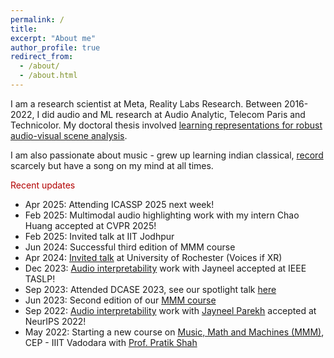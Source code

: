 ```yaml
---
permalink: /
title:
excerpt: "About me"
author_profile: true
redirect_from: 
  - /about/
  - /about.html
---
```

I am a research scientist at Meta, Reality Labs Research. Between 2016-2022, I did audio and ML research at Audio Analytic, Telecom Paris and Technicolor.  My doctoral thesis involved [learning representations for robust audio-visual scene analysis](https://pastel.archives-ouvertes.fr/tel-02115465).

I am also passionate about music - grew up learning indian classical, [record](https://www.youtube.com/@sanjeelparekh869) scarcely but have a song on my mind at all times.

<p style="color:#b30000">Recent updates</p>

 - Apr 2025: Attending ICASSP 2025 next week!
 - Feb 2025: Multimodal audio highlighting work with my intern Chao Huang accepted at CVPR 2025!
 - Feb 2025: Invited talk at IIT Jodhpur
 - Jun 2024: Successful third edition of MMM course  
 - Apr 2024: [Invited talk](https://www.youtube.com/watch?v=JpUc28iYV-c) at University of Rochester (Voices if XR)  
 - Dec 2023: [Audio interpretability](https://arxiv.org/abs/2305.07132) work with Jayneel accepted at IEEE TASLP!  
 - Sep 2023: Attended DCASE 2023, see our spotlight talk [here](https://www.youtube.com/watch?v=N7ajQQksyMM&t=2319s)  
 - Jun 2023: Second edition of our [MMM course](https://sites.google.com/iiitvadodara.ac.in/mmm) 
 - Sep 2022: [Audio interpretability](https://arxiv.org/abs/2202.11479) work with [Jayneel Parekh](https://jayneelparekh.github.io/) accepted at NeurIPS 2022!  
 - May 2022: Starting a new course on [Music, Math and Machines (MMM)](https://sites.google.com/iiitvadodara.ac.in/mmm), CEP - IIIT Vadodara with [Prof. Pratik Shah](https://pratikiiitv.github.io/)
